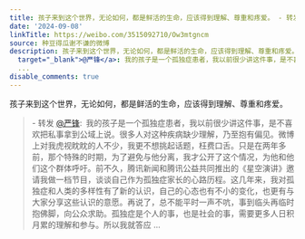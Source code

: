 ```yaml
---
title: 孩子来到这个世界，无论如何，都是鲜活的生命，应该得到理解、尊重和疼爱。 - 转发 @严锋:&ensp;我的孩子是一个孤独症患者，我以前很少讲这件事，是不喜欢把私事...
date: '2024-09-08'
linkTitle: https://weibo.com/3515092710/Ow3mtgncm
source: 种豆得瓜谢不谦的微博
description: 孩子来到这个世界，无论如何，都是鲜活的生命，应该得到理解、尊重和疼爱。<br><blockquote> - 转发 <a href="https://weibo.com/1687198333"
  target="_blank">@严锋</a>: 我的孩子是一个孤独症患者，我以前很少讲这件事，是不喜欢把私事拿到公域上说。很多人对这种疾病缺少理解，乃至抱有偏见。微博上对我虎视眈眈的人不少，我更不想挑起话题，枉费口舌。只是在两年多前，那个特殊的时期，为了避免与他分离，我才公开了这个情况，为他和他们这个群体呼吁。前不久，腾讯新闻和腾讯公益共同推出的《星空演讲》邀请我做一档节目，谈谈自己作为孤独症家长的心路历程。这几年来，我对孤独症和人类的多样性有了新的认识，自己的心态也有不小的变化，也更有与大家分享这些认识的意愿。再说了，总不能平时一声不吭，事到临头再临时抱佛脚，向公众求助。孤独症是个人的事，也是社会的事，需要更多人日积月累的理解和参与。所以我就答应
  ...
disable_comments: true
---
```

孩子来到这个世界，无论如何，都是鲜活的生命，应该得到理解、尊重和疼爱。<br><blockquote> - 转发 <a href="https://weibo.com/1687198333" target="_blank">@严锋</a>: 我的孩子是一个孤独症患者，我以前很少讲这件事，是不喜欢把私事拿到公域上说。很多人对这种疾病缺少理解，乃至抱有偏见。微博上对我虎视眈眈的人不少，我更不想挑起话题，枉费口舌。只是在两年多前，那个特殊的时期，为了避免与他分离，我才公开了这个情况，为他和他们这个群体呼吁。前不久，腾讯新闻和腾讯公益共同推出的《星空演讲》邀请我做一档节目，谈谈自己作为孤独症家长的心路历程。这几年来，我对孤独症和人类的多样性有了新的认识，自己的心态也有不小的变化，也更有与大家分享这些认识的意愿。再说了，总不能平时一声不吭，事到临头再临时抱佛脚，向公众求助。孤独症是个人的事，也是社会的事，需要更多人日积月累的理解和参与。所以我就答应 ...